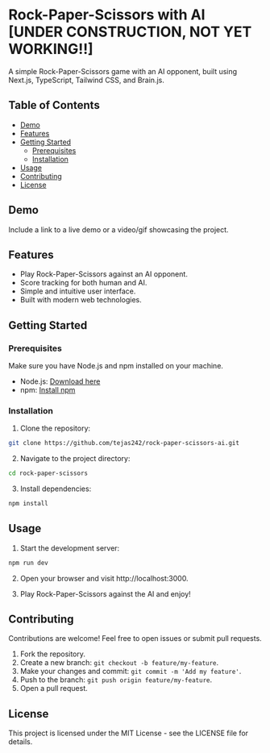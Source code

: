 # Rock-Paper-Scissors with AI [UNDER CONSTRUCTION, NOT YET WORKING!!]

A simple Rock-Paper-Scissors game with an AI opponent, built using Next.js, TypeScript, Tailwind CSS, and Brain.js.

## Table of Contents

- [Demo](#demo)
- [Features](#features)
- [Getting Started](#getting-started)
  - [Prerequisites](#prerequisites)
  - [Installation](#installation)
- [Usage](#usage)
- [Contributing](#contributing)
- [License](#license)

## Demo

Include a link to a live demo or a video/gif showcasing the project.

## Features

- Play Rock-Paper-Scissors against an AI opponent.
- Score tracking for both human and AI.
- Simple and intuitive user interface.
- Built with modern web technologies.

## Getting Started

### Prerequisites

Make sure you have Node.js and npm installed on your machine.

- Node.js: [Download here](https://nodejs.org/)
- npm: [Install npm](https://www.npmjs.com/get-npm)

### Installation

1. Clone the repository:

```bash
git clone https://github.com/tejas242/rock-paper-scissors-ai.git
```

2. Navigate to the project directory:

```bash
cd rock-paper-scissors
```

3. Install dependencies:

```bash
npm install
```

## Usage
1. Start the development server:

```bash
npm run dev
```
2. Open your browser and visit http://localhost:3000.

3. Play Rock-Paper-Scissors against the AI and enjoy!

## Contributing
Contributions are welcome! Feel free to open issues or submit pull requests.

1. Fork the repository.
2. Create a new branch: `git checkout -b feature/my-feature`.
3. Make your changes and commit: `git commit -m 'Add my feature'`.
4. Push to the branch: `git push origin feature/my-feature`.
5. Open a pull request.

## License
This project is licensed under the MIT License - see the LICENSE file for details.